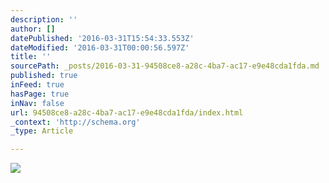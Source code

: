 ```yaml
---
description: ''
author: []
datePublished: '2016-03-31T15:54:33.553Z'
dateModified: '2016-03-31T00:00:56.597Z'
title: ''
sourcePath: _posts/2016-03-31-94508ce8-a28c-4ba7-ac17-e9e48cda1fda.md
published: true
inFeed: true
hasPage: true
inNav: false
url: 94508ce8-a28c-4ba7-ac17-e9e48cda1fda/index.html
_context: 'http://schema.org'
_type: Article

---
```

![](https://the-grid-user-content.s3-us-west-2.amazonaws.com/80a9a780-f5e9-4139-aec8-acf7cbe0c6d7.png)